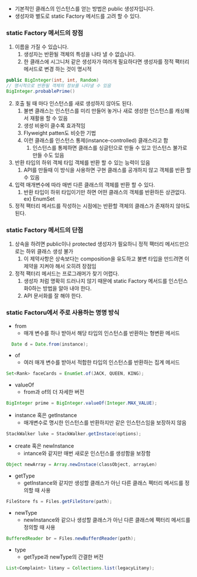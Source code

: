 * 기본적인 클래스의 인스턴스를 얻는 방법은 public 생성자입니다. 
* 생성자와 별도로 static Factory 메서드를 고려 할 수 있다.
### static Factory 메서드의 장점
1. 이름을 가질 수 있습니다. 
   1. 생성자는 반환될 객체의 특성을 나타 낼 수 없습니다.
   2. 한 클래스에 시그니처 같은 생성자가 여러개 필요하다면 생성자를 정적 팩터리 메서드로 변경 하는 것이 명시적
```java
public BigInteger(int, int, Random)
// 명시적으로 반환될 객체의 정보를 나타낼 수 있음
BigInteger.probablePrime()
```
2. 호출 될 때 마다 인스턴스를 새로 생성하지 않아도 된다.
   1. 불변 클래스는 인스턴스를 미리 만들어 놓거나 새로 생성한 인스턴스를 캐싱해서 재활용 할 수 있음
   2. 생성 비용이 클수록 효과적임
   3. Flyweight patten도 비슷한 기법
   4. 이런 클래스를 인스턴스 통제(instance-controlled) 클래스라고 함
      1. 인스턴스를 통제하면 클래스를 싱글턴으로 만들 수 있고 인스턴스 불가로 만들 수도 있음
3. 반환 타입의 하위 객체 타입 객체를 반환 할 수 있는 능력이 있음
   1. API를 만들때 이 방식을 사용하면 구현 클래스를 공개하지 않고 객체를 반환 할 수 있음
4. 입력 매개변수에 따라 매번 다른 클래스의 객체를 반환 할 수 있다.
   1. 반환 타입이 하위 타입이기만 하면 어떤 클래스의 객체를 반환하든 상관없다. ex) EnumSet
5. 정적 팩터리 메서드를 작성하는 시점에는 반환할 객체의 클래스가 존재하지 않아도 된다.

### static Factory 메서드의 단점
1. 상속을 하려면 public이나 protected 생성자가 필요하니 정적 팩터리 메서드만으로는 하위 클래스 생성 불가
   1. 이 제약사항은 상속보다는 composition을 유도하고 불변 타입을 만드려면 이 제약을 지켜야 해서 오히려 장점임
2. 정적 팩터리 메서드는 프로그래머가 찾기 어렵다.
   1. 생성자 처럼 명확히 드러나지 않기 때문에 static Factory 메서드를 인스턴스 화0하는 방법을 알아 내야 한다.
   2. API 문서화를 잘 해야 한다.

### static Factoru에서 주로 사용하는 명명 방식
* from 
  * 매개 변수를 하나 받아서 해당 타입의 인스턴스를 반환하는 형변환 메서드
```java
  Date d = Date.from(instance);
```
* of
  * 여러 매개 변수를 받아서 적합한 타입의 인스턴스를 반환하는 집계 메서드 
```java
Set<Rank> faceCards = EnumSet.of(JACK, QUEEN, KING);
```
* valueOf
  * from과 of의 더 자세한 버전
```java
BigInteger prime = BigInteger.valueOf(Integer.MAX_VALUE);
```
* instance 혹은 getInstance
  * 매개변수로 명시한 인스턴스를 반환하지만 같은 인스턴스임을 보장하지 않음
```java
StackWalker luke = StackWalker.getInstace(options);
```
* create 혹은 newInstance
  * intance와 같지만 매번 새로운 인스턴스를 생성함을 보장함
```java
Object newArray = Array.newInstace(classObject, arrayLen)
```
* getType
  * getInstance와 같지만 생성할 클래스가 아닌 다른 클래스 펙터리 메서드를 정의할 때 사용
```java
FileStore fs = Files.getFileStore(path);
```
* newType
  * newInstance와 같으나 생성할 클래스가 아닌 다른 클래스에 팩터리 메서드를 정의할 때 사용
```java
BufferedReader br = Files.newBufferdReader(path);
```
* type
  * getType과 newType의 간결한 버전
```java
List<Complaint> litany = Collections.list(legacyLitany);
```